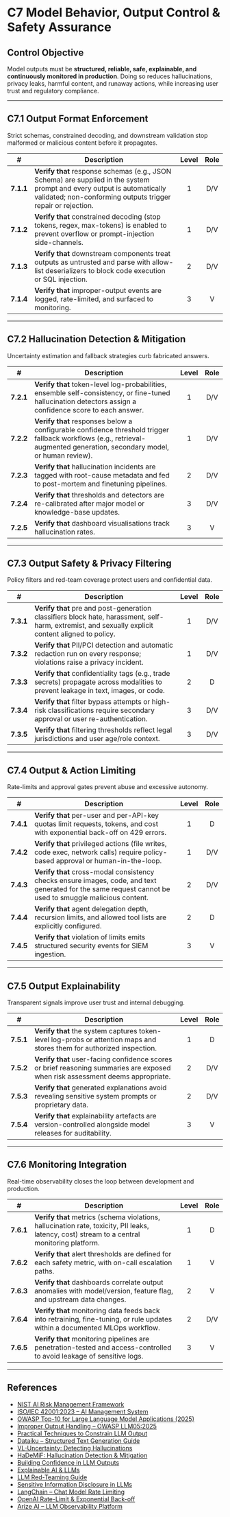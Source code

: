 # C7 Model Behavior, Output Control & Safety Assurance

## Control Objective

Model outputs must be **structured, reliable, safe, explainable, and continuously monitored in production**. Doing so reduces hallucinations, privacy leaks, harmful content, and runaway actions, while increasing user trust and regulatory compliance.

---

## C7.1 Output Format Enforcement

Strict schemas, constrained decoding, and downstream validation stop malformed or malicious content before it propagates.

| # | Description | Level | Role |
|:--------:|---------------------------------------------------------------------------------------------------------------------|:---:|:---:|
| **7.1.1** | **Verify that** response schemas (e.g., JSON Schema) are supplied in the system prompt and every output is automatically validated; non-conforming outputs trigger repair or rejection. | 1 | D/V |
| **7.1.2** | **Verify that** constrained decoding (stop tokens, regex, max-tokens) is enabled to prevent overflow or prompt-injection side-channels. | 1 | D/V |
| **7.1.3** | **Verify that** downstream components treat outputs as untrusted and parse with allow-list deserializers to block code execution or SQL injection. | 2 | D/V |
| **7.1.4** | **Verify that** improper-output events are logged, rate-limited, and surfaced to monitoring. | 3 | V |

---

## C7.2 Hallucination Detection & Mitigation

Uncertainty estimation and fallback strategies curb fabricated answers.

| # | Description | Level | Role |
|:--------:|---------------------------------------------------------------------------------------------------------------------|:---:|:---:|
| **7.2.1** | **Verify that** token-level log-probabilities, ensemble self-consistency, or fine-tuned hallucination detectors assign a confidence score to each answer. | 1 | D/V |
| **7.2.2** | **Verify that** responses below a configurable confidence threshold trigger fallback workflows (e.g., retrieval-augmented generation, secondary model, or human review). | 1 | D/V |
| **7.2.3** | **Verify that** hallucination incidents are tagged with root-cause metadata and fed to post-mortem and finetuning pipelines. | 2 | D/V |
| **7.2.4** | **Verify that** thresholds and detectors are re-calibrated after major model or knowledge-base updates. | 3 | D/V |
| **7.2.5** | **Verify that** dashboard visualisations track hallucination rates. | 3 | V |

---

## C7.3 Output Safety & Privacy Filtering

Policy filters and red-team coverage protect users and confidential data.

| # | Description | Level | Role |
|:--------:|---------------------------------------------------------------------------------------------------------------------|:---:|:---:|
| **7.3.1** | **Verify that** pre and post-generation classifiers block hate, harassment, self-harm, extremist, and sexually explicit content aligned to policy. | 1 | D/V |
| **7.3.2** | **Verify that** PII/PCI detection and automatic redaction run on every response; violations raise a privacy incident. | 1 | D/V |
| **7.3.3** | **Verify that** confidentiality tags (e.g., trade secrets) propagate across modalities to prevent leakage in text, images, or code. | 2 | D |
| **7.3.4** | **Verify that** filter bypass attempts or high-risk classifications require secondary approval or user re-authentication. | 3 | D/V |
| **7.3.5** | **Verify that** filtering thresholds reflect legal jurisdictions and user age/role context. | 3 | D/V |

---

## C7.4 Output & Action Limiting

Rate-limits and approval gates prevent abuse and excessive autonomy.

| # | Description | Level | Role |
|:--------:|---------------------------------------------------------------------------------------------------------------------|:---:|:---:|
| **7.4.1** | **Verify that** per-user and per-API-key quotas limit requests, tokens, and cost with exponential back-off on 429 errors. | 1 | D |
| **7.4.2** | **Verify that** privileged actions (file writes, code exec, network calls) require policy-based approval or human-in-the-loop. | 1 | D/V |
| **7.4.3** | **Verify that** cross-modal consistency checks ensure images, code, and text generated for the same request cannot be used to smuggle malicious content. | 2 | D/V |
| **7.4.4** | **Verify that** agent delegation depth, recursion limits, and allowed tool lists are explicitly configured. | 2 | D |
| **7.4.5** | **Verify that** violation of limits emits structured security events for SIEM ingestion. | 3 | V |

---

## C7.5 Output Explainability

Transparent signals improve user trust and internal debugging.

| # | Description | Level | Role |
| :-------: | ------------------------------------------------------------------------------------------------------------------------------ | :---: | :--: |
| **7.5.1** | **Verify that** the system captures token-level log-probs or attention maps and stores them for authorized inspection. | 1 | D |
| **7.5.2** | **Verify that** user-facing confidence scores or brief reasoning summaries are exposed when risk assessment deems appropriate. | 2 | D/V |
| **7.5.3** | **Verify that** generated explanations avoid revealing sensitive system prompts or proprietary data. | 2 | D/V |
| **7.5.4** | **Verify that** explainability artefacts are version-controlled alongside model releases for auditability. | 3 | V |

---

## C7.6 Monitoring Integration

Real-time observability closes the loop between development and production.

| # | Description | Level | Role |
| :-------: | -------------------------------------------------------------------------------------------------------------------------------------------- | :---: | :--: |
| **7.6.1** | **Verify that** metrics (schema violations, hallucination rate, toxicity, PII leaks, latency, cost) stream to a central monitoring platform. | 1 | D |
| **7.6.2** | **Verify that** alert thresholds are defined for each safety metric, with on-call escalation paths. | 1 | V |
| **7.6.3** | **Verify that** dashboards correlate output anomalies with model/version, feature flag, and upstream data changes. | 2 | V |
| **7.6.4** | **Verify that** monitoring data feeds back into retraining, fine-tuning, or rule updates within a documented MLOps workflow. | 2 | D/V |
| **7.6.5** | **Verify that** monitoring pipelines are penetration-tested and access-controlled to avoid leakage of sensitive logs. | 3 | V |

---

## References

* [NIST AI Risk Management Framework](https://www.nist.gov/itl/ai-risk-management-framework)
* [ISO/IEC 42001:2023 – AI Management System](https://www.iso.org/obp/ui/en/)
* [OWASP Top-10 for Large Language Model Applications (2025)](https://owasp.org/www-project-top-10-for-large-language-model-applications/)
* [Improper Output Handling – OWASP LLM05:2025](https://genai.owasp.org/llmrisk/llm052025-improper-output-handling/)
* [Practical Techniques to Constrain LLM Output](https://mychen76.medium.com/practical-techniques-to-constraint-llm-output-in-json-format-e3e72396c670)
* [Dataiku – Structured Text Generation Guide](https://blog.dataiku.com/your-guide-to-structured-text-generation)
* [VL-Uncertainty: Detecting Hallucinations](https://arxiv.org/abs/2411.11919)
* [HaDeMiF: Hallucination Detection & Mitigation](https://openreview.net/forum?id=VwOYxPScxB)
* [Building Confidence in LLM Outputs](https://www.alkymi.io/data-science-room/building-confidence-in-llm-outputs)
* [Explainable AI & LLMs](https://duncsand.medium.com/explainable-ai-140912d31b3b)
* [LLM Red-Teaming Guide](https://www.confident-ai.com/blog/red-teaming-llms-a-step-by-step-guide)
* [Sensitive Information Disclosure in LLMs](https://virtualcyberlabs.com/llm-sensitive-information-disclosure/)
* [LangChain – Chat Model Rate Limiting](https://python.langchain.com/docs/how_to/chat_model_rate_limiting/)
* [OpenAI Rate-Limit & Exponential Back-off](https://hackernoon.com/openais-rate-limit-a-guide-to-exponential-backoff-for-llm-evaluation)
* [Arize AI – LLM Observability Platform](https://arize.com/)
